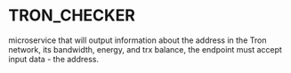 # TRON_CHECKER
microservice that will output information about the address in the Tron network, its bandwidth, energy, and trx balance, the endpoint must accept input data - the address.
